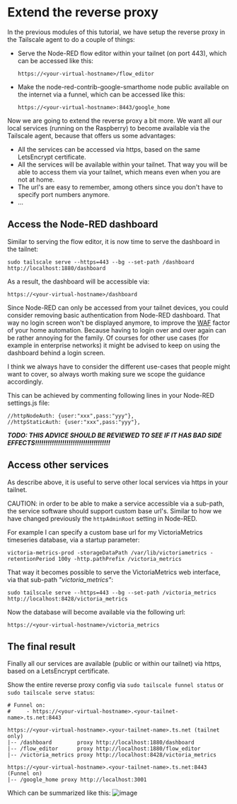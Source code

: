 # Extend the reverse proxy

In the previous modules of this tutorial, we have setup the reverse proxy in the Tailscale agent to do a couple of things:
+ Serve the Node-RED flow editor within your tailnet (on port 443), which can be accessed like this:
   ```
   https://<your-virtual-hostname>/flow_editor
   ```
+ Make the node-red-contrib-google-smarthome node public available on the internet via a funnel, which can be accessed like this:
   ```
   https://<your-virtual-hostname>:8443/google_home
   ```

Now we are going to extend the reverse proxy a bit more.  We want all our local services (running on the Raspberry) to become available via the Tailscale agent, because that offers us some advantages:
+ All the services can be accessed via https, based on the same LetsEncrypt certificate.
+ All the services will be available within your tailnet.  That way you will be able to access them via your tailnet, which means even when you are not at home.
+ The url's are easy to remember, among others since you don't have to specify port numbers anymore.
+ ...

## Access the Node-RED dashboard
Similar to serving the flow editor, it is now time to serve the dashboard in the tailnet:
```
sudo tailscale serve --https=443 --bg --set-path /dashboard http://localhost:1880/dashboard
```
As a result, the dashboard will be accessible via:
```
https://<your-virtual-hostname>/dashboard
```
Since Node-RED can only be accessed from your tailnet devices, you could consider removing basic authentication from Node-RED dashboard.  That way no login screen won't be displayed anymore, to improve the [WAF](https://en.wikipedia.org/wiki/Wife_acceptance_factor) factor of your home automation.  Because having to login over and over again can be rather annoying for the family.  Of courses for other use cases (for example in enterprise networks) it might be advised to keep on using the dashboard behind a login screen.

I think we always have to consider the different use-cases that people might want to cover, so always worth making sure we scope the guidance accordingly.

This can be achieved by commenting following lines in your Node-RED settings.js file:
```
//httpNodeAuth: {user:"xxx",pass:"yyy"},
//httpStaticAuth: {user:"xxx",pass:"yyy"},
```
***TODO: THIS ADVICE SHOULD BE REVIEWED TO SEE IF IT HAS BAD SIDE EFFECTS!!!!!!!!!!!!!!!!!!!!!!!!!!!!!!!!!!!!***

## Access other services
As describe above, it is useful to serve other local services via https in your tailnet.  

CAUTION: in order to be able to make a service accessible via a sub-path, the service software should support custom base url's.  Similar to how we have changed previously the `httpAdminRoot` setting in Node-RED.

For example I can specify a custom base url for my VictoriaMetrics timeseries database, via a startup parameter:
```
victoria-metrics-prod -storageDataPath /var/lib/victoriametrics -retentionPeriod 100y -http.pathPrefix /victoria_metrics
```
That way it becomes possible to serve the VictoriaMetrics web interface, via that sub-path *"victoria_metrics"*:
```
sudo tailscale serve --https=443 --bg --set-path /victoria_metrics http://localhost:8428/victoria_metrics
```
Now the database will become available via the following url:
```
https://<your-virtual-hostname>/victoria_metrics
```

## The final result
Finally all our services are available (public or within our tailnet) via https, based on a LetsEncrypt certificate.  

Show the entire reverse proxy config via `sudo tailscale funnel status` or `sudo tailscale serve status`:
```
# Funnel on:
#     - https://<your-virtual-hostname>.<your-tailnet-name>.ts.net:8443

https://<your-virtual-hostname>.<your-tailnet-name>.ts.net (tailnet only)
|-- /dashboard        proxy http://localhost:1880/dashboard
|-- /flow_editor      proxy http://localhost:1880/flow_editor
|-- /victoria_metrics proxy http://localhost:8428/victoria_metrics

https://<your-virtual-hostname>.<your-tailnet-name>.ts.net:8443 (Funnel on)
|-- /google_home proxy http://localhost:3001
```
Which can be summarized like this:
![image](https://github.com/user-attachments/assets/872779fb-350a-4709-9361-76329c92ab8c)
